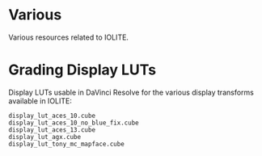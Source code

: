 # Various

Various resources related to IOLITE.

# Grading Display LUTs 

Display LUTs usable in DaVinci Resolve for the various display transforms available in IOLITE:

```
display_lut_aces_10.cube
display_lut_aces_10_no_blue_fix.cube
display_lut_aces_13.cube
display_lut_agx.cube
display_lut_tony_mc_mapface.cube
```
